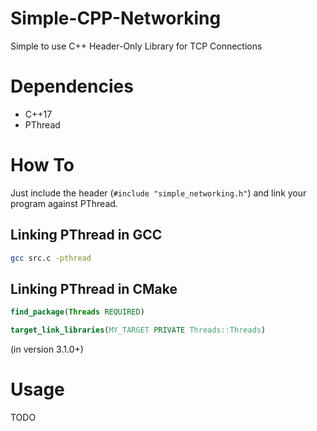 # Simple-CPP-Networking
Simple to use C++ Header-Only Library for TCP Connections

# Dependencies
- C++17
- PThread

# How To
Just include the header (`#include "simple_networking.h"`) and link your program against PThread.

## Linking PThread in GCC
```bash
gcc src.c -pthread
```

## Linking PThread in CMake
```cmake
find_package(Threads REQUIRED)

target_link_libraries(MY_TARGET PRIVATE Threads::Threads)
```
(in version 3.1.0+)

# Usage
TODO
